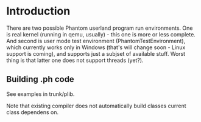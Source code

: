 # Introduction #

There are two possible Phantom userland program run environments. One is real kernel (running in qemu, usually) - this one is more or less complete. And second is user mode test environment (PhantomTestEnvironment), which currently works only in Windows (that's will change soon - Linux support is coming), and supports just a subjset of available stuff. Worst thing is that latter one does not support threads (yet?).


## Building .ph code ##

See examples in trunk/plib.

Note that existing compiler does not automatically build classes current class dependens on.
